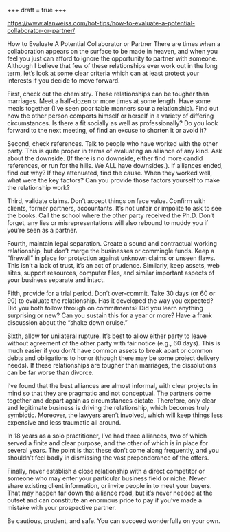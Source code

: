 +++
draft = true
+++

https://www.alanweiss.com/hot-tips/how-to-evaluate-a-potential-collaborator-or-partner/

How to Evaluate A Potential Collaborator or Partner
There are times when a collaboration appears on the surface to be made in heaven, and when you feel you just can afford to ignore the opportunity to partner with someone. Although I believe that few of these relationships ever work out in the long term, let’s look at some clear criteria which can at least protect your interests if you decide to move forward.

First, check out the chemistry.
These relationships can be tougher than marriages. Meet a half-dozen or more times at some length. Have some meals together (I’ve seen poor table manners sour a relationship). Find out how the other person comports himself or herself in a variety of differing circumstances. Is there a fit socially as well as professionally? Do you look forward to the next meeting, of find an excuse to shorten it or avoid it?

Second, check references.
Talk to people who have worked with the other party. This is quite proper in terms of evaluating an alliance of any kind. Ask about the downside. (If there is no downside, either find more candid references, or run for the hills. We ALL have downsides.). If alliances ended, find out why? If they attenuated, find the cause. When they worked well, what were the key factors? Can you provide those factors yourself to make the relationship work?

Third, validate claims.
Don’t accept things on face value. Confirm with clients, former partners, accountants. It’s not unfair or impolite to ask to see the books. Call the school where the other party received the Ph.D. Don’t forget, any lies or misrepresentations will also rebound to muddy you if you’re seen as a partner.

Fourth, maintain legal separation.
Create a sound and contractual working relationship, but don’t merge the businesses or commingle funds. Keep a “firewall” in place for protection against unknown claims or unseen flaws. This isn’t a lack of trust, it’s an act of prudence. Similarly, keep assets, web sites, support resources, computer files, and similar important aspects of your business separate and intact.

Fifth, provide for a trial period.
Don’t over-commit. Take 30 days (or 60 or 90) to evaluate the relationship. Has it developed the way you expected? Did you both follow through on commitments? Did you learn anything surprising or new? Can you sustain this for a year or more? Have a frank discussion about the “shake down cruise.”

Sixth, allow for unilateral rupture.
It’s best to allow either party to leave without agreement of the other party with fair notice (e.g., 60 days). This is much easier if you don’t have common assets to break apart or common debts and obligations to honor (though there may be some project delivery needs). If these relationships are tougher than marriages, the dissolutions can be far worse than divorce.

I’ve found that the best alliances are almost informal, with clear projects in mind so that they are pragmatic and not conceptual. The partners come together and depart again as circumstances dictate. Therefore, only clear and legitimate business is driving the relationship, which becomes truly symbiotic. Moreover, the lawyers aren’t involved, which will keep things less expensive and less traumatic all around.

In 18 years as a solo practitioner, I’ve had three alliances, two of which served a finite and clear purpose, and the other of which is in place for several years. The point is that these don’t come along frequently, and you shouldn’t feel badly in dismissing the vast preponderance of the offers.

Finally, never establish a close relationship with a direct competitor or someone who may enter your particular business field or niche. Never share existing client information, or invite people in to meet your buyers. That may happen far down the alliance road, but it’s never needed at the outset and can constitute an enormous price to pay if you’ve made a mistake with your prospective partner.

Be cautious, prudent, and safe. You can succeed wonderfully on your own.
